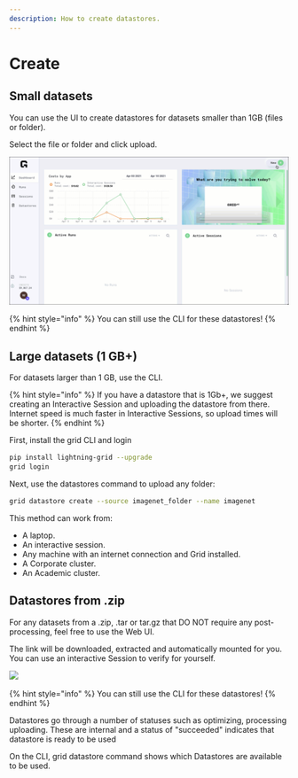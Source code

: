 ```yaml
---
description: How to create datastores.
---
```


# Create

## Small datasets

You can use the UI to create datastores for datasets smaller than 1GB \(files or folder\).

Select the file or folder and click upload.

![](../../.gitbook/assets/ds_upload%20%283%29%20%281%29%20%283%29%20%283%29%20%283%29.gif)

{% hint style="info" %}
You can still use the CLI for these datastores!
{% endhint %}

## Large datasets \(1 GB+\)

For datasets larger than 1 GB, use the CLI.

{% hint style="info" %}
If you have a datastore that is 1Gb+, we suggest creating an Interactive Session and uploading the datastore from there. Internet speed is much faster in Interactive Sessions, so upload times will be shorter.
{% endhint %}

First, install the grid CLI and login

```bash
pip install lightning-grid --upgrade
grid login
```

Next, use the datastores command to upload any folder:

```bash
grid datastore create --source imagenet_folder --name imagenet
```

This method can work from:

* A laptop.
* An interactive session.
* Any machine with an internet connection and Grid installed.
* A Corporate cluster.
* An Academic cluster.

## Datastores from .zip

For any datasets from a .zip, .tar or tar.gz that DO NOT require any post-processing, feel free to use the Web UI.

The link will be downloaded, extracted and automatically mounted for you. You can use an interactive Session to verify for yourself.

![](../../.gitbook/assets/zip_ds%20%281%29.gif)

{% hint style="info" %}
You can still use the CLI for these datastores!
{% endhint %}

Datastores go through a number of statuses such as optimizing, processing uploading. These are internal and a status of "succeeded" indicates that datastore is ready to be used

On the CLI, grid datastore command shows which Datastores are available to be used. 



